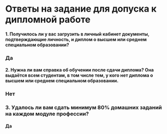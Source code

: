 # Ответы на задание для допуска к дипломной работе

#### 1. Получилось ли у вас загрузить в личный кабинет документы, подтверждающие личность, и диплом о высшем или среднем специальном образовании?
### Да

#### 2. Нужна ли вам справка об обучении после сдачи диплома? Она выдаётся всем студентам, в том числе тем, у кого нет диплома о высшем или среднем специальном образовании.
### Нет

### 3. Удалось ли вам сдать минимум 80% домашних заданий на каждом модуле профессии?
#### Да



